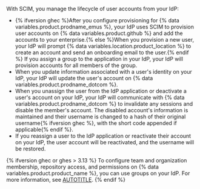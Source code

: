 With SCIM, you manage the lifecycle of user accounts from your IdP:

* {% ifversion ghec %}After you configure provisioning for {% data variables.product.prodname_emus %}, your IdP uses SCIM to provision user accounts on {% data variables.product.github %} and add the accounts to your enterprise.{% else %}When you provision a new user, your IdP will prompt {% data variables.location.product_location %} to create an account and send an onboarding email to the user.{% endif %} If you assign a group to the application in your IdP, your IdP will provision accounts for all members of the group.
* When you update information associated with a user's identity on your IdP, your IdP will update the user's account on {% data variables.product.prodname_dotcom %}.
* When you unassign the user from the IdP application or deactivate a user's account on your IdP, your IdP will communicate with {% data variables.product.prodname_dotcom %} to invalidate any sessions and disable the member's account. The disabled account's information is maintained and their username is changed to a hash of their original username{% ifversion ghec %}, with the short code appended if applicable{% endif %}.
* If you reassign a user to the IdP application or reactivate their account on your IdP, the user account will be reactivated, and the username will be restored.

{% ifversion ghec or ghes > 3.13 %}
To configure team and organization membership, repository access, and permissions on {% data variables.product.product_name %}, you can use groups on your IdP. For more information, see [AUTOTITLE](/admin/identity-and-access-management/using-enterprise-managed-users-for-iam/managing-team-memberships-with-identity-provider-groups).
{% endif %}
